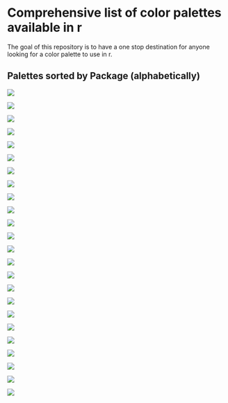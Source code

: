 
<!-- README.md is generated from README.Rmd. Please edit that file -->
Comprehensive list of color palettes available in r
===================================================

The goal of this repository is to have a one stop destination for anyone looking for a color palette to use in r.

Palettes sorted by Package (alphabetically)
-------------------------------------------

![](README_files/figure-markdown_github/awtools-1.png)

![](README_files/figure-markdown_github/cividis-1.png)

![](README_files/figure-markdown_github/dutchmasters-1.png)

![](README_files/figure-markdown_github/ggsci-1.png)

![](README_files/figure-markdown_github/ghibli-1.png)

![](README_files/figure-markdown_github/grDevices-1.png)

![](README_files/figure-markdown_github/nord-1.png)

![](README_files/figure-markdown_github/ochRe-1.png)

![](README_files/figure-markdown_github/oompaBase-1.png)

![](README_files/figure-markdown_github/palettetown-1.png)

![](README_files/figure-markdown_github/palsdiscrete-1.png)

![](README_files/figure-markdown_github/palscontinuous-1.png)

![](README_files/figure-markdown_github/palsniccoli-1.png)

![](README_files/figure-markdown_github/palsocean-1.png)

![](README_files/figure-markdown_github/palskovosi-1.png)

![](README_files/figure-markdown_github/palskovisilinear-1.png)

![](README_files/figure-markdown_github/Polychrome-1.png)

![](README_files/figure-markdown_github/rcartocolor-1.png)

![](README_files/figure-markdown_github/RColorBrewer-1.png)

![](README_files/figure-markdown_github/Redmonder-1.png)

![](README_files/figure-markdown_github/RSkittleBrewer-1.png)

![](README_files/figure-markdown_github/viridis-1.png)

![](README_files/figure-markdown_github/wesanderson-1.png)

![](README_files/figure-markdown_github/yarrr-1.png)
